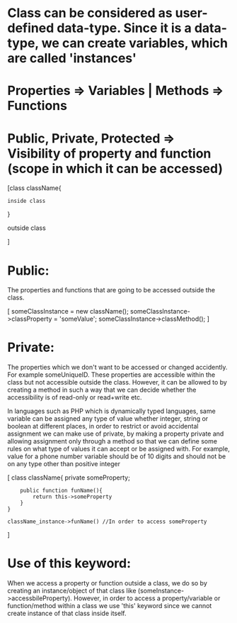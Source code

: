 # Class can be considered as user-defined data-type. Since it is a data-type, we can create variables, which are called 'instances'

# Properties => Variables | Methods => Functions

# Public, Private, Protected => Visibility of property and function (scope in which it can be accessed)

[class className{

    inside class
}

outside class

]

# Public: 
The properties and functions that are going to be accessed outside the class.

[
someClassInstance = new className();
someClassInstance->classProperty = 'someValue';
someClassInstance->classMethod();
]

# Private:
The properties which we don't want to be accessed or changed accidently. For example someUniqueID. These properties are accessible within the class but not accessible outside the class. However, it can be allowed to by creating a method in such a way that we can decide whether the accessibility is of read-only or read+write etc.

In languages such as PHP which is dynamically typed languages, same variable can be assigned any type of value whether integer, string or boolean at different places, in order to restrict or avoid accidental assignment we can make use of private, by making a property private and allowing assignment only through a method so that we can define some rules on what type of values it can accept or be assigned with. For example, value for a phone number variable should be of 10 digits and should not be on any type other than positive integer


[
    class className{
        private someProperty;

        public function funName(){
            return this->someProperty
        }
    }

    className_instance->funName() //In order to access someProperty

]


# Use of this keyword:
When we access a property or function outside a class, we do so by creating an instance/object of that class like (someInstance->accessbileProperty). However, in order to access a property/variable or function/method within a class we use 'this' keyword since we cannot create instance of that class inside itself.